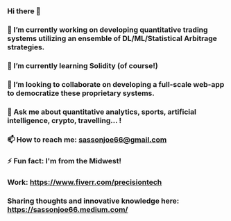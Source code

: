 ### Hi there 👋


### 🔭 I’m currently working on developing quantitative trading systems utilizing an ensemble of DL/ML/Statistical Arbitrage strategies. 
### 🌱 I’m currently learning Solidity (of course!)
### 👯 I’m looking to collaborate on developing a full-scale web-app to democratize these proprietary systems. 
### 💬 Ask me about quantitative analytics, sports, artificial intelligence, crypto, travelling... !
### 📫 How to reach me: sassonjoe66@gmail.com
### ⚡ Fun fact: I'm from the Midwest!

### Work: https://www.fiverr.com/precisiontech

### Sharing thoughts and innovative knowledge here: https://sassonjoe66.medium.com/
